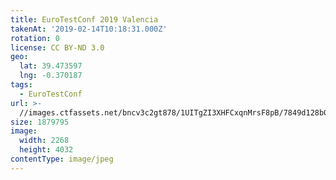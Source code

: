 ```yaml
---
title: EuroTestConf 2019 Valencia
takenAt: '2019-02-14T10:18:31.000Z'
rotation: 0
license: CC BY-ND 3.0
geo:
  lat: 39.473597
  lng: -0.370187
tags:
  - EuroTestConf
url: >-
  //images.ctfassets.net/bncv3c2gt878/1UITgZI3XHFCxqnMrsF8pB/7849d128b0fdca19ac7d73d3c3abc3d8/eurotestconf-2019-valencia_32253547367_o
size: 1879795
image:
  width: 2268
  height: 4032
contentType: image/jpeg
---
```


